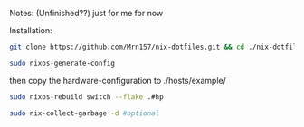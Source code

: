 Notes: 
(Unfinished??) just for me for now

Installation:
```bash
git clone https://github.com/Mrn157/nix-dotfiles.git && cd ./nix-dotfiles
```
```bash
sudo nixos-generate-config
```
then copy the hardware-configuration to ./hosts/example/
```bash
sudo nixos-rebuild switch --flake .#hp
```
```bash
sudo nix-collect-garbage -d #optional
```
